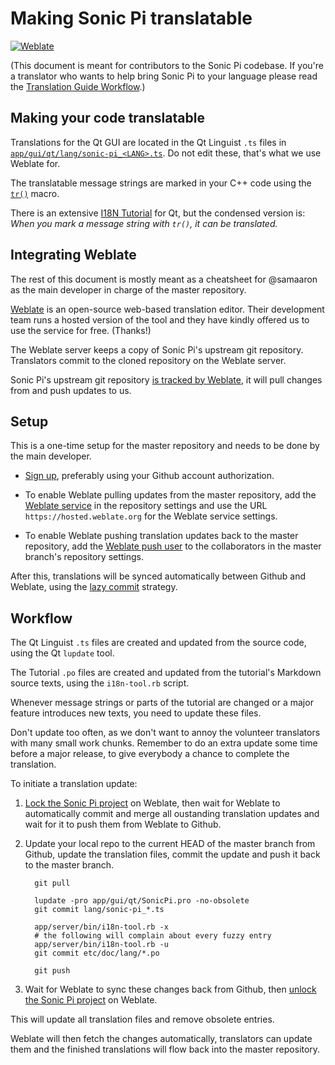 # Making Sonic Pi translatable

[![Weblate](https://hosted.weblate.org/widgets/sonic-pi/-/svg-badge.svg)](https://hosted.weblate.org/engage/sonic-pi/)

(This document is meant for contributors to the Sonic Pi codebase. If 
you're a translator who wants to help bring Sonic Pi to your language 
please read the [Translation Guide Workflow](TRANSLATION.md).)

## Making your code translatable

Translations for the Qt GUI are located in the Qt Linguist `.ts` files 
in [`app/gui/qt/lang/sonic-pi_<LANG>.ts`](./app/gui/qt/lang/). Do not 
edit these, that's what we use Weblate for.

The translatable message strings are marked in your C++ code using the 
[`tr()`](https://wiki.qt.io/QtInternationalization#What_is_tr.28.29.3F) 
macro.

There is an extensive [I18N 
Tutorial](http://doc.qt.io/qt-5/internationalization.html) for Qt, but 
the condensed version is: _When you mark a message string with `tr()`, 
it can be translated._

## Integrating Weblate

The rest of this document is mostly meant as a cheatsheet for @samaaron 
as the main developer in charge of the master repository.

[Weblate](https://weblate.org) is an open-source web-based translation 
editor. Their development team runs a hosted version of the tool and 
they have kindly offered us to use the service for free. (Thanks!)

The Weblate server keeps a copy of Sonic Pi's upstream git repository. 
Translators commit to the cloned repository on the Weblate server.

Sonic Pi's upstream git repository [is tracked by 
Weblate](http://weblate.readthedocs.io/en/latest/admin/continuous.html), 
it will pull changes from and push updates to us.

## Setup

This is a one-time setup for the master repository and needs to be done 
by the main developer.

- [Sign up](https://hosted.weblate.org/accounts/register/),
  preferably using your Github account authorization.

- To enable Weblate pulling updates from the master repository, add the
  [Weblate service](https://docs.weblate.org/en/latest/admin/continuous.html#github-setup)
  in the repository settings and use the URL
  `https://hosted.weblate.org` for the Weblate service settings.

- To enable Weblate pushing translation updates back to the master 
  repository, add the [Weblate push user](https://github.com/weblate) 
  to the collaborators in the master branch's repository settings.

After this, translations will be synced automatically between Github 
and Weblate, using the [lazy 
commit](http://weblate.readthedocs.io/en/latest/admin/continuous.html#lazy-commits) 
strategy.

## Workflow

The Qt Linguist `.ts` files are created and updated from the source 
code, using the Qt `lupdate` tool.

The Tutorial `.po` files are created and updated from the tutorial's
Markdown source texts, using the `i18n-tool.rb` script.

Whenever message strings or parts of the tutorial are changed or a
major feature introduces new texts, you need to update these files.

Don't update too often, as we don't want to annoy the volunteer 
translators with many small work chunks. Remember to do an extra update 
some time before a major release, to give everybody a chance to 
complete the translation.

To initiate a translation update:

1. [Lock the Sonic Pi project](https://hosted.weblate.org/projects/sonic-pi/#repository)
   on Weblate, then wait for Weblate to automatically commit and merge
   all oustanding  translation updates and wait for it to push them from
   Weblate to Github.

2. Update your local repo to the current HEAD of the master branch from 
   Github, update the translation files, commit the update and push it
   back to the master branch.
  
   ```
     git pull

     lupdate -pro app/gui/qt/SonicPi.pro -no-obsolete
     git commit lang/sonic-pi_*.ts

     app/server/bin/i18n-tool.rb -x
     # the following will complain about every fuzzy entry
     app/server/bin/i18n-tool.rb -u
     git commit etc/doc/lang/*.po
     
     git push
   ```

3. Wait for Weblate to sync these changes back from Github, then
   [unlock the Sonic Pi project](https://hosted.weblate.org/projects/sonic-pi/#repository)
   on Weblate.

This will update all translation files and remove obsolete entries.

Weblate will then fetch the changes automatically, translators can 
update them and the finished translations will flow back into the 
master repository.

